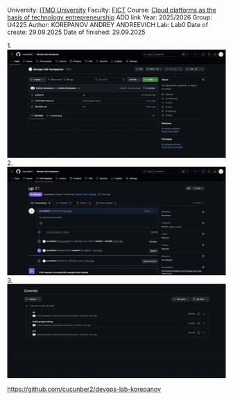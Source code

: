 University: [ITMO University](https://itmo.ru/ru/)
Faculty: [FICT](https://fict.itmo.ru)
Course: [Cloud platforms as the basis of technology entrepreneurship](https://) ADD link
Year: 2025/2026
Group: U4225
Author: KOREPANOV ANDREY ANDREEVICH
Lab: Lab0
Date of create: 29.09.2025
Date of finished: 29.09.2025

1.![alt text](image.png)
2.![alt text](image-1.png)
3.![alt text](image-2.png)

https://github.com/cucunber2/devops-lab-korepanov